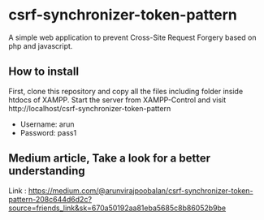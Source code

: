 # csrf-synchronizer-token-pattern
A simple web application to prevent Cross-Site Request Forgery based on php and javascript.

## How to install
First, clone this repository and copy all the files including folder inside htdocs of XAMPP.
Start the server from XAMPP-Control and visit http://localhost/csrf-synchronizer-token-pattern

- Username: arun
- Password: pass1

## Medium article, Take a look for a better understanding

Link : https://medium.com/@arunvirajpoobalan/csrf-synchronizer-token-pattern-208c644d6d2c?source=friends_link&sk=670a50192aa81eba5685c8b86052b9be
